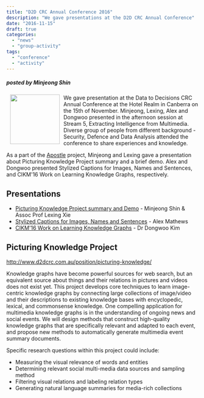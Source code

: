 ```yaml
---
title: "D2D CRC Annual Conference 2016"
description: "We gave presentations at the D2D CRC Annual Conference"
date: "2016-11-15"
draft: true
categories:
  - "news"
  - "group-activity"
tags:
  - "conference"
  - "activity"
---
```


##### posted by _Minjeong Shin_ <br />

<img style="float: left;" src="/img/d2dconference/d2dconf_alex.jpg" height="130" Hspace="10">
We gave presentation at the Data to Decisions CRC Annual Conference at the Hotel Realm in Canberra on the 15th of November. Minjeong, Lexing, Alex and Dongwoo presented in the afternoon session at Stream 5, Extracting Intelligence from Multimedia. Diverse group of people from different background - Security, Defence and Data Analysis attended the conference to share experiences and knowledge.
<!--more-->

As a part of the [Apostle](http://www.d2dcrc.com.au/news/anu-joins-d2d-crc-apostle-project/) project, Minjeong and Lexing gave a presentation about Picturing Knowledge Project summary and a brief demo. Alex and Dongwoo presented Stylized Captions for Images, Names and Sentences, and CIKM'16 Work on Learning Knowledge Graphs, respectively.


Presentations
-----------
* [Picturing Knowledge Project summary and Demo](#) - Minjeong Shin & Assoc Prof Lexing Xie
* [Stylized Captions for Images, Names and Sentences](#) - Alex Mathews
* [CIKM'16 Work on Learning Knowledge Graphs](#) - Dr Dongwoo Kim


Picturing Knowledge Project
-----------
http://www.d2dcrc.com.au/position/picturing-knowledge/

Knowledge graphs have become powerful sources for web search, but an equivalent source about things and their relations in pictures and videos does not exist yet. This project develops core techniques to learn image-centric knowledge graphs by connecting large collections of image/video and their descriptions to existing knowledge bases with encyclopedic, lexical, and commonsense knowledge. One compelling application for multimedia knowledge graphs is in the understanding of ongoing news and social events. We will design methods that construct high-quality knowledge graphs that are specifically relevant and adapted to each event, and propose new methods to automatically generate multimedia event summary documents.

Specific research questions within this project could include:

* Measuring the visual relevance of words and entities
* Determining relevant social multi-media data sources and sampling method
* Filtering visual relations and labeling relation types
* Generating natural language summaries for media-rich collections
